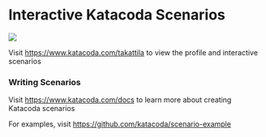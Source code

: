 # Interactive Katacoda Scenarios

[![](http://shields.katacoda.com/katacoda/takattila/count.svg)](https://www.katacoda.com/takattila "Get your profile on Katacoda.com")

Visit https://www.katacoda.com/takattila to view the profile and interactive scenarios

### Writing Scenarios
Visit https://www.katacoda.com/docs to learn more about creating Katacoda scenarios

For examples, visit https://github.com/katacoda/scenario-example
